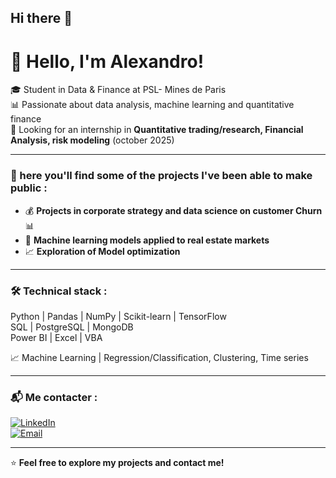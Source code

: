 ## Hi there 👋

# 👋 Hello, I'm Alexandro!

🎓 Student in Data & Finance at PSL- Mines de Paris   
📊 Passionate about data analysis, machine learning and quantitative finance  
🚀 Looking for an internship in **Quantitative trading/research, Financial Analysis, risk modeling** (october 2025)

---

### 📌 here you'll find some of the projects I've been able to make public  :
- 💰 **Projects in corporate strategy and data science on customer Churn** 📊  
- 🧠 **Machine learning models applied to real estate markets**  
- 📈 **Exploration of Model optimization**
  
---

### 🛠️ **Technical stack** :

  Python | Pandas | NumPy | Scikit-learn | TensorFlow  
  SQL | PostgreSQL | MongoDB  
  Power BI | Excel | VBA
 
📈 Machine Learning | Regression/Classification, Clustering, Time series  

---

### 📬 **Me contacter** :
[![LinkedIn](https://img.shields.io/badge/LinkedIn-blue?style=flat&logo=linkedin)](https://linkedin.com/in/alexandro-bizeul-586521277)  
[![Email](https://img.shields.io/badge/Email-D14836?style=flat&logo=gmail&logoColor=white)](mailto:bizeul.alexandro@gmail.com)  

---

⭐ **Feel free to explore my projects and contact me!** 

